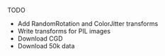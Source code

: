 TODO

- Add RandomRotation and ColorJitter transforms
- Write transforms for PIL images
- Download CGD
- Download 50k data


